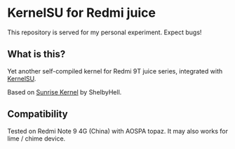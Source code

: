 # KernelSU for Redmi juice
This repository is served for my personal experiment. Expect bugs!

## What is this?
Yet another self-compiled kernel for Redmi 9T juice series, integrated with [KernelSU](https://kernelsu.org).

Based on [Sunrise Kernel](https://github.com/ShelbyHell/sunrise_kernel_juice) by ShelbyHell.

## Compatibility
Tested on Redmi Note 9 4G (China) with AOSPA topaz. It may also works for lime / chime device.